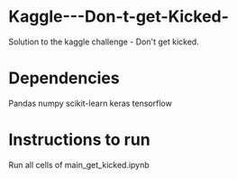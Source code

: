 # Kaggle---Don-t-get-Kicked-
Solution to the kaggle challenge - Don't get kicked.

# Dependencies
Pandas
numpy
scikit-learn
keras
tensorflow

# Instructions to run

Run all cells of main_get_kicked.ipynb
